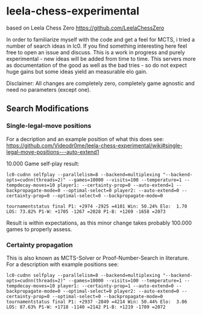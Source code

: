 # leela-chess-experimental
based on Leela Chess Zero https://github.com/LeelaChessZero

In order to familiarize myself with the code and get a feel for MCTS, i tried a number of search ideas in lc0. If you find something interesting here feel free to open an issue and discuss. This is a work in progress and purely experimental - new ideas will be added from time to time. This servers more as documentation of the good as well as the bad tries - so do not expect huge gains but some ideas yield an measurable elo gain.  

Disclaimer: All changes are completely zero, completely game agnostic and need no parameters (except one). 

## Search Modifications

### Single-legal-move positions

For a decription and an example position of what this does see:
https://github.com/Videodr0me/leela-chess-experimental/wiki#single-legal-move-positions---auto-extend1

10.000 Game self-play result:
```
lc0-cudnn selfplay --parallelism=8 --backend=multiplexing "--backend-opts=cudnn(threads=2)" --games=10000 --visits=100 --temperature=1 --tempdecay-moves=10 player1: --certainty-prop=0 --auto-extend=1 --backpropagate-mode=0 --optimal-select=0 player2: --auto-extend=0 --certainty-prop=0 --optimal-select=0 --backpropagate-mode=0

tournamentstatus final P1: +2974 -2925 =4101 Win: 50.24% Elo:  1.70 LOS: 73.82% P1-W: +1705 -1267 =2028 P1-B: +1269 -1658 =2073
```

Result is within expectations, as this minor change takes probably 100.000 games to properly assess.

### Certainty propagation 

This is also known as MCTS-Solver or Proof-Number-Search in literature. For a description with example positions see: 

```
lc0-cudnn selfplay --parallelism=8 --backend=multiplexing "--backend-opts=cudnn(threads=2)" --games=10000 --visits=100 --temperature=1 --tempdecay-moves=10 player1: --certainty-prop=1 --auto-extend=0 --backpropagate-mode=0 --optimal-select=0 player2: --auto-extend=0 --certainty-prop=0 --optimal-select=0 --backpropagate-mode=0
tournamentstatus final P1: +2937 -2849 =4214 Win: 50.44% Elo:  3.06 LOS: 87.63% P1-W: +1718 -1140 =2142 P1-B: +1219 -1709 =2072
```

